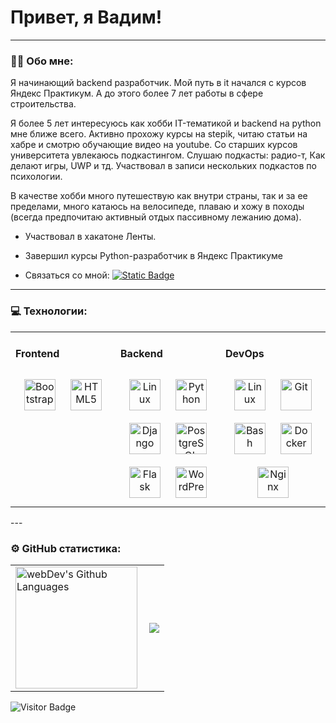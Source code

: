 # Привет, я Вадим!

---

### :man_technologist: Обо мне:

Я начинающий backend разработчик. Мой путь в it начался с курсов Яндекс Практикум. А до этого более 7 лет работы в сфере строительства.

Я более 5 лет интересуюсь как хобби IT-тематикой и backend на python мне ближе всего. Активно прохожу курсы на stepik, читаю статьи на хабре и смотрю обучающие видео на youtube. Со старших курсов университета увлекаюсь подкастингом. Слушаю подкасты: радио-т, Как делают игры, UWP и тд. Участвовал в записи нескольких подкастов по психологии.

В качестве хобби много путешествую как внутри страны, так и за ее пределами, много катаюсь на велосипеде, плаваю и хожу в походы (всегда предпочитаю активный отдых пассивному лежанию дома).


- Участвовал в хакатоне Ленты.

- Завершил курсы Python-разработчик в Яндекс Практикуме

- Связаться со мной: [![Static Badge](https://img.shields.io/badge/%40VadimKurotkin-blue?logo=telegram)](https://t.me/vadimkurotkin)


---

### 💻 Технологии:
 
<table><tr><td valign="top" width="33%">



#### Frontend  
<div align="center">  
<a href="https://getbootstrap.com/docs/3.4/javascript/" target="_blank"><img style="margin: 10px" src="https://profilinator.rishav.dev/skills-assets/bootstrap-plain.svg" alt="Bootstrap" height="50" /></a>  
<a href="https://en.wikipedia.org/wiki/HTML5" target="_blank"><img style="margin: 10px" src="https://profilinator.rishav.dev/skills-assets/html5-original-wordmark.svg" alt="HTML5" height="50" /></a>  
</div>

</td><td valign="top" width="33%">



#### Backend  
<div align="center">  
<a href="https://www.linux.org/" target="_blank"><img style="margin: 10px" src="https://profilinator.rishav.dev/skills-assets/linux-original.svg" alt="Linux" height="50" /></a>  
<a href="https://www.python.org/" target="_blank"><img style="margin: 10px" src="https://profilinator.rishav.dev/skills-assets/python-original.svg" alt="Python" height="50" /></a>  
<a href="https://www.djangoproject.com/" target="_blank"><img style="margin: 10px" src="https://profilinator.rishav.dev/skills-assets/django-original.svg" alt="Django" height="50" /></a>  
<a href="https://www.postgresql.org/" target="_blank"><img style="margin: 10px" src="https://profilinator.rishav.dev/skills-assets/postgresql-original-wordmark.svg" alt="PostgreSQL" height="50" /></a>  
<a href="https://flask.palletsprojects.com/" target="_blank"><img style="margin: 10px" src="https://profilinator.rishav.dev/skills-assets/flask.png" alt="Flask" height="50" /></a>  
<a href="https://wordpress.com/" target="_blank"><img style="margin: 10px" src="https://profilinator.rishav.dev/skills-assets/wordpress.png" alt="WordPress" height="50" /></a>  
</div>

</td><td valign="top" width="33%">



#### DevOps  
<div align="center">  
<a href="https://www.linux.org/" target="_blank"><img style="margin: 10px" src="https://profilinator.rishav.dev/skills-assets/linux-original.svg" alt="Linux" height="50" /></a>  
<a href="https://github.com/" target="_blank"><img style="margin: 10px" src="https://profilinator.rishav.dev/skills-assets/git-scm-icon.svg" alt="Git" height="50" /></a>  
<a href="https://www.gnu.org/software/bash/" target="_blank"><img style="margin: 10px" src="https://profilinator.rishav.dev/skills-assets/gnu_bash-icon.svg" alt="Bash" height="50" /></a>  
<a href="https://www.docker.com/" target="_blank"><img style="margin: 10px" src="https://profilinator.rishav.dev/skills-assets/docker-original-wordmark.svg" alt="Docker" height="50" /></a>  
<a href="https://www.nginx.com/" target="_blank"><img style="margin: 10px" src="https://profilinator.rishav.dev/skills-assets/nginx-original.svg" alt="Nginx" height="50" /></a>  
</div>

</td></tr></table>  
---


### ⚙️ GitHub статистика:

<table>
  <tr>
    <td>
      <img height="195px" align="left" alt="webDev's Github Languages" src="https://github-readme-stats-sigma-five.vercel.app/api/top-langs/?username=kvadimas&layout=compact&theme=vision-friendly-light" />
    </td>
    <td>
      <img src="https://github-readme-stats.vercel.app/api?username=kvadimas&show_icons=true&count_private=true&hide_border=true" align="center" />
    </td>
  </tr>
</table>


![Visitor Badge](https://visitor-badge.laobi.icu/badge?page_id=kvadimas)
